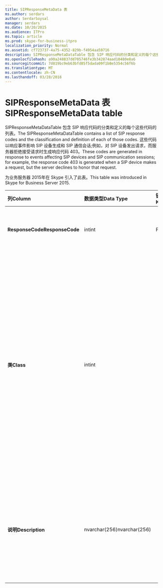 ```yaml
---
title: SIPResponseMetaData 表
ms.author: serdars
author: SerdarSoysal
manager: serdars
ms.date: 10/20/2015
ms.audience: ITPro
ms.topic: article
ms.prod: skype-for-business-itpro
localization_priority: Normal
ms.assetid: cf723737-4a75-4352-829b-f4954aa59716
description: SIPResponseMetaDataTable 包含 SIP 响应代码的分类和定义的每个这些代码的列表。 这些代码以响应事件影响 SIP 设备生成和 SIP 通信会话;例如，对 SIP 设备发出请求，而服务器拒绝接受请求时生成响应代码 403。
ms.openlocfilehash: a90a248837dd705746fe3b342874aad10480e8a6
ms.sourcegitcommit: 7d819bc9eb63bfd85f5dada09f1b8e5354c56f6b
ms.translationtype: MT
ms.contentlocale: zh-CN
ms.lasthandoff: 03/28/2018
---
```

# <a name="sipresponsemetadata-table"></a><span data-ttu-id="4540f-104">SIPResponseMetaData 表</span><span class="sxs-lookup"><span data-stu-id="4540f-104">SIPResponseMetaData table</span></span>
 
<span data-ttu-id="4540f-105">SIPResponseMetaDataTable 包含 SIP 响应代码的分类和定义的每个这些代码的列表。</span><span class="sxs-lookup"><span data-stu-id="4540f-105">The SIPResponseMetaDataTable contains a list of SIP response codes and the classification and definition of each of those codes.</span></span> <span data-ttu-id="4540f-106">这些代码以响应事件影响 SIP 设备生成和 SIP 通信会话;例如，对 SIP 设备发出请求，而服务器拒绝接受请求时生成响应代码 403。</span><span class="sxs-lookup"><span data-stu-id="4540f-106">These codes are generated in response to events affecting SIP devices and SIP communication sessions; for example, the response code 403 is generated when a SIP device makes a request, but the server declines to honor that request.</span></span>
  
<span data-ttu-id="4540f-107">为业务服务器 2015年在 Skype 引入了此表。</span><span class="sxs-lookup"><span data-stu-id="4540f-107">This table was introduced in Skype for Business Server 2015.</span></span>
  
|<span data-ttu-id="4540f-108">**列**</span><span class="sxs-lookup"><span data-stu-id="4540f-108">**Column**</span></span>|<span data-ttu-id="4540f-109">**数据类型**</span><span class="sxs-lookup"><span data-stu-id="4540f-109">**Data Type**</span></span>|<span data-ttu-id="4540f-110">**键/索引**</span><span class="sxs-lookup"><span data-stu-id="4540f-110">**Key/Index**</span></span>|<span data-ttu-id="4540f-111">**详细信息**</span><span class="sxs-lookup"><span data-stu-id="4540f-111">**Details**</span></span>|
|:-----|:-----|:-----|:-----|
|<span data-ttu-id="4540f-112">**ResponseCode**</span><span class="sxs-lookup"><span data-stu-id="4540f-112">**ResponseCode**</span></span> <br/> |<span data-ttu-id="4540f-113">int</span><span class="sxs-lookup"><span data-stu-id="4540f-113">int</span></span>  <br/> |<span data-ttu-id="4540f-114">Primary</span><span class="sxs-lookup"><span data-stu-id="4540f-114">Primary</span></span>  <br/> |<span data-ttu-id="4540f-115">数字值，表示 SIP 响应代码。</span><span class="sxs-lookup"><span data-stu-id="4540f-115">Numeric value that represents the SIP response code.</span></span>  <br/> |
|<span data-ttu-id="4540f-116">**类**</span><span class="sxs-lookup"><span data-stu-id="4540f-116">**Class**</span></span> <br/> |<span data-ttu-id="4540f-117">int</span><span class="sxs-lookup"><span data-stu-id="4540f-117">int</span></span>  <br/> || <span data-ttu-id="4540f-118">响应代码的的一般分类。</span><span class="sxs-lookup"><span data-stu-id="4540f-118">General classification for the response code.</span></span> <span data-ttu-id="4540f-119">类别包括：</span><span class="sxs-lookup"><span data-stu-id="4540f-119">Classifications include:</span></span> <br/>  <span data-ttu-id="4540f-120">1-信息的响应</span><span class="sxs-lookup"><span data-stu-id="4540f-120">1 - Informational Responses</span></span> <br/>  <span data-ttu-id="4540f-121">2-成功的响应</span><span class="sxs-lookup"><span data-stu-id="4540f-121">2 - Successful Responses</span></span> <br/>  <span data-ttu-id="4540f-122">3-重定向响应</span><span class="sxs-lookup"><span data-stu-id="4540f-122">3 - Redirection Responses</span></span> <br/>  <span data-ttu-id="4540f-123">4-客户端故障响应</span><span class="sxs-lookup"><span data-stu-id="4540f-123">4 - Client Failure Responses</span></span> <br/>  <span data-ttu-id="4540f-124">5-服务器故障响应</span><span class="sxs-lookup"><span data-stu-id="4540f-124">5 -- Server Failure Responses</span></span> <br/>  <span data-ttu-id="4540f-125">6-全局失败响应</span><span class="sxs-lookup"><span data-stu-id="4540f-125">6 - Global Failure Response</span></span> <br/> |
|<span data-ttu-id="4540f-126">**说明**</span><span class="sxs-lookup"><span data-stu-id="4540f-126">**Description**</span></span> <br/> |<span data-ttu-id="4540f-127">nvarchar(256)</span><span class="sxs-lookup"><span data-stu-id="4540f-127">nvarchar(256)</span></span>  <br/> ||<span data-ttu-id="4540f-128">SIP 响应代码的描述。</span><span class="sxs-lookup"><span data-stu-id="4540f-128">Description of the SIP response code.</span></span> <span data-ttu-id="4540f-129">例如，响应代码 181 有以下说明：</span><span class="sxs-lookup"><span data-stu-id="4540f-129">For example, response code 181 has the following description:</span></span>  <br/> <span data-ttu-id="4540f-130">呼叫已转发</span><span class="sxs-lookup"><span data-stu-id="4540f-130">Call Is Being Forwarded</span></span>  <br/> |
   

